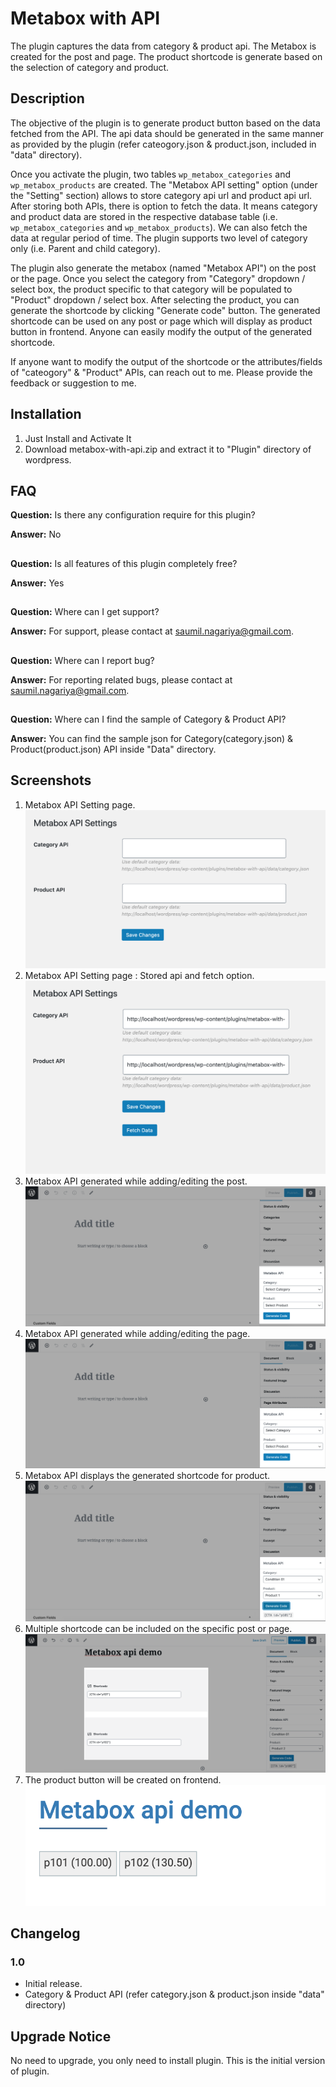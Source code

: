 # Metabox with API
The plugin captures the data from category & product api. The Metabox is created for the post and page. The product shortcode is generate based on the selection of category and product.

## Description
The objective of the plugin is to generate product button based on the data fetched from the API. The api data should be generated in the same manner as provided by the plugin (refer cateogory.json & product.json, included in "data" directory).

Once you activate the plugin, two tables `wp_metabox_categories` and `wp_metabox_products` are created. The "Metabox API setting" option (under the "Setting" section) allows to store category api url and product api url. After storing both APIs, there is option to fetch the data. It means category and product data are stored in the respective database table (i.e. `wp_metabox_categories` and `wp_metabox_products`). We can also fetch the data at regular period of time. The plugin supports two level of category only (i.e. Parent and child category).

The plugin also generate the metabox (named "Metabox API") on the post or the page. Once you select the category from "Category" dropdown / select box, the product specific to that category will be populated to "Product" dropdown / select box. After selecting the product, you can generate the shortcode by clicking "Generate code" button. The generated shortcode can be used on any post or page which will display as product button in frontend. Anyone can easily modify the output of the generated shortcode.

If anyone want to modify the output of the shortcode or the attributes/fields of "cateogory" & "Product" APIs, can reach out to me. Please provide the feedback or suggestion to me.

## Installation
1. Just Install and Activate It
2. Download metabox-with-api.zip and extract it to "Plugin" directory of wordpress.

## FAQ
**Question:** Is there any configuration require for this plugin?

**Answer:** No

##
**Question:** Is all features of this plugin completely free? 

**Answer:** Yes
##

**Question:** Where can I get support?

**Answer:** For support, please contact at saumil.nagariya@gmail.com.
##

**Question:** Where can I report bug?

**Answer:** For reporting related bugs, please contact at saumil.nagariya@gmail.com.
##

**Question:** Where can I find the sample of Category & Product API?

**Answer:** You can find the sample json for Category(category.json) & Product(product.json) API inside "Data" directory.
##

## Screenshots
1. Metabox API Setting page. ![](screenshot-1.png)
2. Metabox API Setting page : Stored api and fetch option. ![](screenshot-2.png)
3. Metabox API generated while adding/editing the post. ![](screenshot-3.png)
4. Metabox API generated while adding/editing the page. ![](screenshot-4.png)
5. Metabox API displays the generated shortcode for product. ![](screenshot-5.png)
6. Multiple shortcode can be included on the specific post or page. ![](screenshot-6.png)
7. The product button will be created on frontend. ![](screenshot-7.png)

## Changelog
### 1.0
* Initial release.
* Category & Product API (refer category.json & product.json inside "data" directory)

## Upgrade Notice
No need to upgrade, you only need to install plugin. This is the initial version of plugin.
